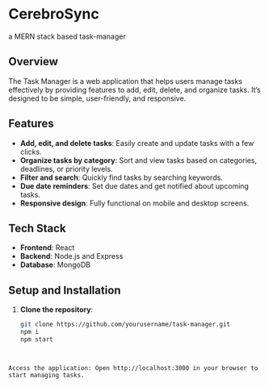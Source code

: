 # CerebroSync
a MERN stack based task-manager

## Overview
The Task Manager is a web application that helps users manage tasks effectively by providing features to add, edit, delete, and organize tasks. It’s designed to be simple, user-friendly, and responsive.

## Features
- **Add, edit, and delete tasks**: Easily create and update tasks with a few clicks.
- **Organize tasks by category**: Sort and view tasks based on categories, deadlines, or priority levels.
- **Filter and search**: Quickly find tasks by searching keywords.
- **Due date reminders**: Set due dates and get notified about upcoming tasks.
- **Responsive design**: Fully functional on mobile and desktop screens.

## Tech Stack
- **Frontend**: React
- **Backend**: Node.js and Express
- **Database**: MongoDB

## Setup and Installation

1. **Clone the repository**:
   ```bash
   git clone https://github.com/yourusername/task-manager.git
   npm i
   npm start
```


Access the application: Open http://localhost:3000 in your browser to start managing tasks.
